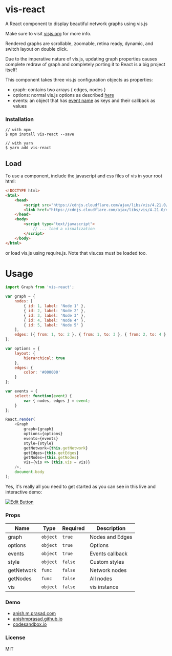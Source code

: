 # vis-react

A React component to display beautiful network graphs using vis.js

Make sure to visit [visjs.org](http://visjs.org) for more info.

Rendered graphs are scrollable, zoomable, retina ready, dynamic, and switch layout on double click.

Due to the imperative nature of vis.js, updating graph properties causes complete redraw of graph and completely porting it to React is a big project itself!

This component takes three vis.js configuration objects as properties:

-   graph: contains two arrays { edges, nodes }
-   options: normal vis.js options as described [here](http://visjs.org/docs/network/#options)
-   events: an object that has [event name](http://visjs.org/docs/network/#Events) as keys and their callback as values

### Installation

```
// with npm
$ npm install vis-react --save

// with yarn
$ yarn add vis-react
```

## Load

To use a component, include the javascript and css files of vis in your root html:

```html
<!DOCTYPE html>
<html>
	<head>
		<script src="https://cdnjs.cloudflare.com/ajax/libs/vis/4.21.0/vis.min.js"></script>
		<link href="https://cdnjs.cloudflare.com/ajax/libs/vis/4.21.0/vis.min.css" rel="stylesheet" type="text/css" />
	</head>
	<body>
		<script type="text/javascript">
			// ... load a visualization
		</script>
	</body>
</html>
```

or load vis.js using require.js. Note that vis.css must be loaded too.

# Usage

```javascript
import Graph from 'vis-react';

var graph = {
	nodes: [
		{ id: 1, label: 'Node 1' },
		{ id: 2, label: 'Node 2' },
		{ id: 3, label: 'Node 3' },
		{ id: 4, label: 'Node 4' },
		{ id: 5, label: 'Node 5' }
	],
	edges: [{ from: 1, to: 2 }, { from: 1, to: 3 }, { from: 2, to: 4 }, { from: 2, to: 5 }]
};

var options = {
	layout: {
		hierarchical: true
	},
	edges: {
		color: '#000000'
	}
};

var events = {
	select: function(event) {
		var { nodes, edges } = event;
	}
};

React.render(
	<Graph
		graph={graph}
		options={options}
		events={events}
		style={style}
		getNetwork={this.getNetwork}
		getEdges={this.getEdges}
		getNodes={this.getNodes}
		vis={vis => (this.vis = vis)}
	/>,
	document.body
);
```

Yes, it's really all you need to get started as you can see in this live and interactive demo:

[![Edit Button](https://codesandbox.io/static/img/play-codesandbox.svg)](https://codesandbox.io/s/3vvy7xqo9m)

### Props

| Name       | Type     | Required | Description           |
| ---------- | -------- | -------- | --------------------- |
| graph      | `object` | `true`   | Nodes and Edges       |
| options    | `object` | `true`   | Options               |
| events     | `object` | `true`   | Events callback       |
| style      | `object` | `false`  | Custom styles         |
| getNetwork | `func`   | `false`  | Network nodes         | 
| getNodes   | `func`   | `false`  | All nodes             |
| vis        | `object` | `false`  | vis instance          |

<!-- ### Screenshot

![Preview][screenshot]

[screenshot]: https://raw.githubusercontent.com/anishmprasad/netslider/master/screenshot/Screenshot.png 'Preview screenshot' -->

### Demo

-   [anish.m.prasad.com](https://anishmprasad.com/opensource/vis-react)
-   [anishmprasad.github.io](https://anishmprasad.github.io/opensource/vis-react)
-   [codesandbox.io](https://codesandbox.io/embed/3vvy7xqo9m)

### License

MIT

